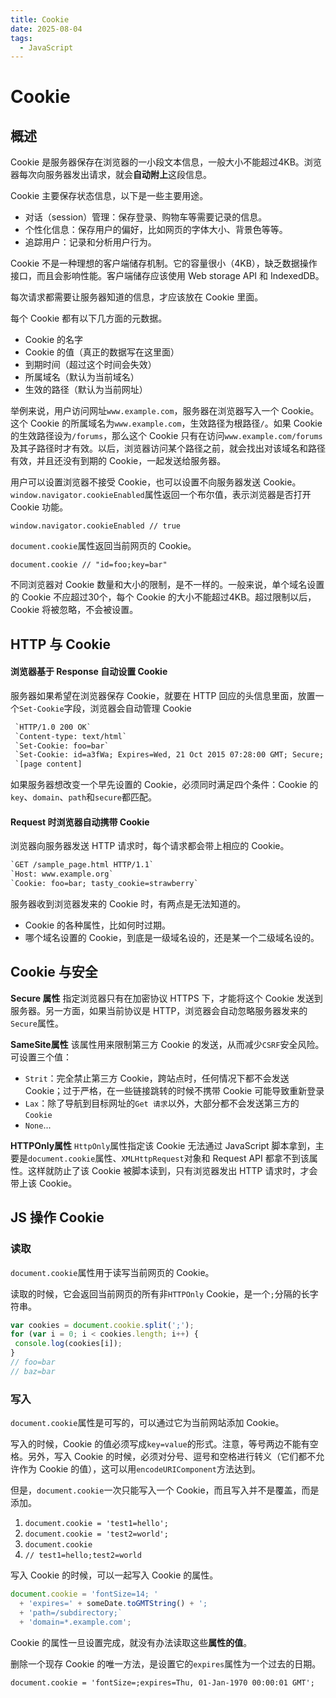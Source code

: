 ```yaml
---
title: Cookie
date: 2025-08-04
tags:
  - JavaScript
---
```

# Cookie

## 概述

Cookie 是服务器保存在浏览器的一小段文本信息，一般大小不能超过4KB。浏览器每次向服务器发出请求，就会**自动附上**这段信息。

Cookie 主要保存状态信息，以下是一些主要用途。

- 对话（session）管理：保存登录、购物车等需要记录的信息。
- 个性化信息：保存用户的偏好，比如网页的字体大小、背景色等等。
- 追踪用户：记录和分析用户行为。

Cookie 不是一种理想的客户端储存机制。它的容量很小（4KB），缺乏数据操作接口，而且会影响性能。客户端储存应该使用 Web storage API 和 IndexedDB。

每次请求都需要让服务器知道的信息，才应该放在 Cookie 里面。

每个 Cookie 都有以下几方面的元数据。

- Cookie 的名字
- Cookie 的值（真正的数据写在这里面）
- 到期时间（超过这个时间会失效）
- 所属域名（默认为当前域名）
- 生效的路径（默认为当前网址）

举例来说，用户访问网址`www.example.com`，服务器在浏览器写入一个 Cookie。这个 Cookie 的所属域名为`www.example.com`，生效路径为根路径`/`。如果 Cookie 的生效路径设为`/forums`，那么这个 Cookie 只有在访问`www.example.com/forums`及其子路径时才有效。以后，浏览器访问某个路径之前，就会找出对该域名和路径有效，并且还没有到期的 Cookie，一起发送给服务器。

用户可以设置浏览器不接受 Cookie，也可以设置不向服务器发送 Cookie。`window.navigator.cookieEnabled`属性返回一个布尔值，表示浏览器是否打开 Cookie 功能。

`window.navigator.cookieEnabled // true`

`document.cookie`属性返回当前网页的 Cookie。

 `document.cookie // "id=foo;key=bar"`

不同浏览器对 Cookie 数量和大小的限制，是不一样的。一般来说，单个域名设置的 Cookie 不应超过30个，每个 Cookie 的大小不能超过4KB。超过限制以后，Cookie 将被忽略，不会被设置。


## HTTP 与 Cookie

#### 浏览器基于 Response 自动设置  Cookie

服务器如果希望在浏览器保存 Cookie，就要在 HTTP 回应的头信息里面，放置一个`Set-Cookie`字段，浏览器会自动管理 Cookie

```txt
 `HTTP/1.0 200 OK`
 `Content-type: text/html`
 `Set-Cookie: foo=bar`
 `Set-Cookie: id=a3fWa; Expires=Wed, 21 Oct 2015 07:28:00 GMT; Secure; HttpOnly``
 `[page content]
```

如果服务器想改变一个早先设置的 Cookie，必须同时满足四个条件：Cookie 的`key`、`domain`、`path`和`secure`都匹配。


#### Request 时浏览器自动携带 Cookie

浏览器向服务器发送 HTTP 请求时，每个请求都会带上相应的 Cookie。

```txt
`GET /sample_page.html HTTP/1.1`
`Host: www.example.org`
`Cookie: foo=bar; tasty_cookie=strawberry`
```

服务器收到浏览器发来的 Cookie 时，有两点是无法知道的。

- Cookie 的各种属性，比如何时过期。
- 哪个域名设置的 Cookie，到底是一级域名设的，还是某一个二级域名设的。

## Cookie 与安全

**Secure 属性**
指定浏览器只有在加密协议 HTTPS 下，才能将这个 Cookie 发送到服务器。另一方面，如果当前协议是 HTTP，浏览器会自动忽略服务器发来的`Secure`属性。

**SameSite属性**
该属性用来限制第三方 Cookie 的发送，从而减少`CSRF`安全风险。可设置三个值：
- `Strit`：完全禁止第三方 Cookie，跨站点时，任何情况下都不会发送 Cookie；过于严格，在一些链接跳转的时候不携带 Cookie 可能导致重新登录
- `Lax`：除了导航到目标网址的`Get 请求`以外，大部分都不会发送第三方的 `Cookie`
- `None`...

**HTTPOnly属性**
`HttpOnly`属性指定该 Cookie 无法通过 JavaScript 脚本拿到，主要是`document.cookie`属性、`XMLHttpRequest`对象和 Request API 都拿不到该属性。这样就防止了该 Cookie 被脚本读到，只有浏览器发出 HTTP 请求时，才会带上该 Cookie。


## JS 操作 Cookie

### 读取

`document.cookie`属性用于读写当前网页的 Cookie。

读取的时候，它会返回当前网页的所有非`HTTPOnly` Cookie，是一个`;`分隔的长字符串。

```js
var cookies = document.cookie.split(';');
for (var i = 0; i < cookies.length; i++) {
 console.log(cookies[i]);
}
// foo=bar
// baz=bar
```

### 写入

`document.cookie`属性是可写的，可以通过它为当前网站添加 Cookie。

写入的时候，Cookie 的值必须写成`key=value`的形式。注意，等号两边不能有空格。另外，写入 Cookie 的时候，必须对分号、逗号和空格进行转义（它们都不允许作为 Cookie 的值），这可以用`encodeURIComponent`方法达到。

但是，`document.cookie`一次只能写入一个 Cookie，而且写入并不是覆盖，而是添加。

1. `document.cookie = 'test1=hello';`
2. `document.cookie = 'test2=world';`
3. `document.cookie`
4. `// test1=hello;test2=world`

写入 Cookie 的时候，可以一起写入 Cookie 的属性。

```js
document.cookie = 'fontSize=14; '
  + 'expires=' + someDate.toGMTString() + '; 
  + 'path=/subdirectory;`
  + 'domain=*.example.com';
```

Cookie 的属性一旦设置完成，就没有办法读取这些**属性的值**。

删除一个现存 Cookie 的唯一方法，是设置它的`expires`属性为一个过去的日期。

`document.cookie = 'fontSize=;expires=Thu, 01-Jan-1970 00:00:01 GMT';`